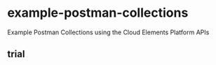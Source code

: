 # example-postman-collections

Example Postman Collections using the Cloud Elements Platform APIs

## trial
